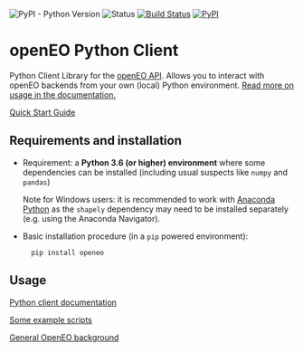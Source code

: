 
![PyPI - Python Version](https://img.shields.io/pypi/pyversions/openeo)
![Status](https://img.shields.io/pypi/status/openeo)
[![Build Status](https://travis-ci.org/Open-EO/openeo-python-client.svg?branch=master)](https://travis-ci.org/Open-EO/openeo-python-client)
[![PyPI](https://img.shields.io/pypi/v/openeo)](https://pypi.org/project/openeo/)

# openEO Python Client

Python Client Library for the [openEO API](https://github.com/Open-EO/openeo-api). 
Allows you to interact with openEO backends from your own (local) Python environment. 
[Read more on usage in the documentation.](https://open-eo.github.io/openeo-python-client/)

[Quick Start Guide](https://openeo.org/documentation/1.0/python/#installation)


## Requirements and installation

* Requirement: a **Python 3.6 (or higher) environment** 
    where some dependencies can be installed 
    (including usual suspects like `numpy` and `pandas`)

    Note for Windows users: it is recommended to work with 
    [Anaconda Python](https://www.anaconda.com/products/individual) 
    as the `shapely` dependency may need to be installed separately
    (e.g. using the Anaconda Navigator).

* Basic installation procedure (in a `pip` powered environment):
    
        pip install openeo

## Usage

[Python client documentation](https://open-eo.github.io/openeo-python-client/)

[Some example scripts](https://github.com/Open-EO/openeo-python-client/blob/master/examples)

[General OpenEO background](https://open-eo.github.io/openeo-api/)


